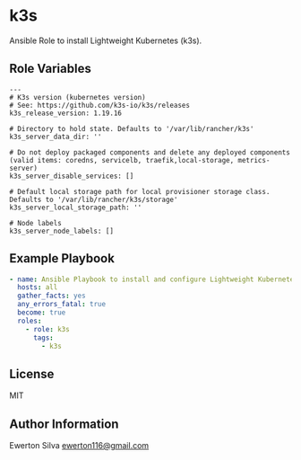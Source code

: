 k3s
=========

Ansible Role to install Lightweight Kubernetes (k3s).

Role Variables
--------------

```
---
# K3s version (kubernetes version)
# See: https://github.com/k3s-io/k3s/releases
k3s_release_version: 1.19.16

# Directory to hold state. Defaults to '/var/lib/rancher/k3s'
k3s_server_data_dir: ''

# Do not deploy packaged components and delete any deployed components (valid items: coredns, servicelb, traefik,local-storage, metrics-server)
k3s_server_disable_services: []

# Default local storage path for local provisioner storage class. Defaults to '/var/lib/rancher/k3s/storage'
k3s_server_local_storage_path: ''

# Node labels
k3s_server_node_labels: []
```

Example Playbook
----------------

```yaml
- name: Ansible Playbook to install and configure Lightweight Kubernetes (k3s)
  hosts: all
  gather_facts: yes
  any_errors_fatal: true
  become: true
  roles:
    - role: k3s
      tags:
        - k3s
```

License
-------

MIT

Author Information
------------------

Ewerton Silva <ewerton116@gmail.com>
